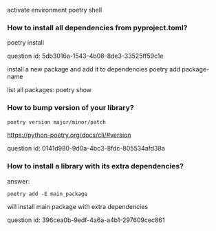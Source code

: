 activate environment
poetry shell

### How to install all dependencies from pyproject.toml?

poetry install

question id: 5db3016a-1543-4b08-8de3-33525ff59c1e


install a new package and add it to dependencies
poetry add package-name

list all packages:
poetry show

### How to bump version of your library?

```markdown
poetry version major/minor/patch
```

https://python-poetry.org/docs/cli/#version

question id: 0141d980-9d0a-4bc3-8fdc-805534afd38a


### How to install a library with its extra dependencies?

answer:

`poetry add -E main_package`

 will install main package with extra dependencies

 question id: 396cea0b-9edf-4a6a-a4b1-297609cec861

